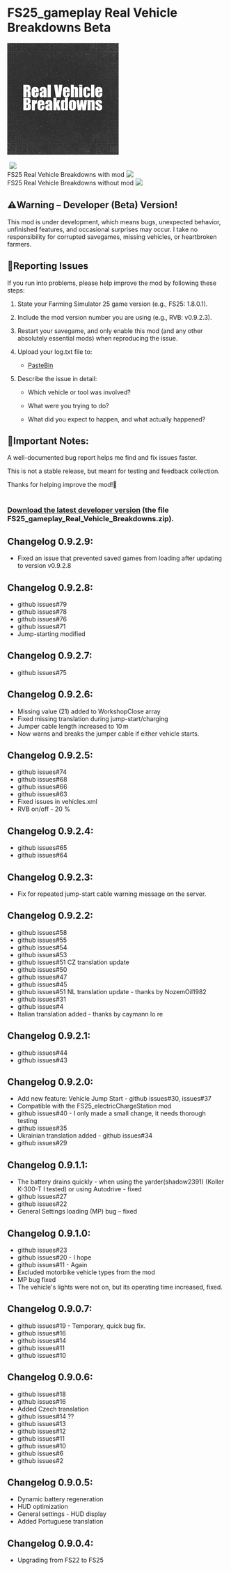 # FS25_gameplay Real Vehicle Breakdowns Beta

![image](https://github.com/MathiasHun/FS25_Real_Vehicle_Breakdowns_Beta/blob/main/icon_vehicleBreakdown256.png)

<div style="display: inline-flex; align-items: center;">
  <a href="https://www.youtube.com/watch?v=nu9aUVNbP1o" target="_blank" style="display: inline-block;">
    <img src="https://upload.wikimedia.org/wikipedia/commons/b/b8/YouTube_play_button_icon_%282013%E2%80%932017%29.svg" 
         style="width: 100px; height: auto; margin-left: 5px;">
  </a>
</div></br>
<div style="display: inline-flex; align-items: center;">FS25 Real Vehicle Breakdowns with mod</br>
  <a href="https://www.youtube.com/watch?v=JYzBIWSU2MU" target="_blank" style="display: inline-block;">
    <img src="https://upload.wikimedia.org/wikipedia/commons/b/b8/YouTube_play_button_icon_%282013%E2%80%932017%29.svg" 
         style="width: 100px; height: auto; margin-left: 5px;">
  </a>
</div></br>
<div style="display: inline-flex; align-items: center;">FS25 Real Vehicle Breakdowns without mod</br>
  <a href="https://www.youtube.com/watch?v=HD5Ac-c1v6E" target="_blank" style="display: inline-block;">
    <img src="https://upload.wikimedia.org/wikipedia/commons/b/b8/YouTube_play_button_icon_%282013%E2%80%932017%29.svg" 
         style="width: 100px; height: auto; margin-left: 5px;">
  </a>
</div>
</br>

## ⚠️Warning – Developer (Beta) Version!

This mod is under development, which means bugs, unexpected behavior, unfinished features, and occasional surprises may occur.
I take no responsibility for corrupted savegames, missing vehicles, or heartbroken farmers.

## 🐞Reporting Issues

If you run into problems, please help improve the mod by following these steps:

1. State your Farming Simulator 25 game version (e.g., FS25: 1.8.0.1).

2. Include the mod version number you are using (e.g., RVB: v0.9.2.3).

3. Restart your savegame, and only enable this mod (and any other absolutely essential mods) when reproducing the issue.

4. Upload your log.txt file to:

   - <a href="https://pastebin.com/">PasteBin</a>

5. Describe the issue in detail:

   - Which vehicle or tool was involved?

   - What were you trying to do?

   - What did you expect to happen, and what actually happened?

## 📌Important Notes:

A well-documented bug report helps me find and fix issues faster.

This is not a stable release, but meant for testing and feedback collection.

Thanks for helping improve the mod!🚜
</br></br>
<!--## <p dir="auto"><strong><a href="https://farmsim.bltfm.hu/infusions/bltfmhu_downloads_center/downloads.php?cat_id=4&dlc_id=7">Download the latest developer TEST version</a></strong> (the file FS25_gameplay_Real_Vehicle_Breakdowns.zip).</p>

## Changelog 0.9.2.7:
- github issues#75

## Changelog 0.9.2.6:
- Missing value (21) added to WorkshopClose array
- Fixed missing translation during jump-start/charging
- Jumper cable length increased to 10 m
- Now warns and breaks the jumper cable if either vehicle starts.

## Changelog 0.9.2.5:
- github issues#74
- github issues#68
- github issues#66
- github issues#63
- Fixed <part/> issues in vehicles.xml
- RVB on/off - 20 %

</br></br></br>-->
### <p dir="auto"><strong><a href="https://farmsim.bltfm.hu/infusions/bltfmhu_downloads_center/downloads.php?cat_id=4&dlc_id=5">Download the latest developer version</a></strong> (the file FS25_gameplay_Real_Vehicle_Breakdowns.zip).</p>

## Changelog 0.9.2.9:
- Fixed an issue that prevented saved games from loading after updating to version v0.9.2.8

## Changelog 0.9.2.8:
- github issues#79
- github issues#78
- github issues#76
- github issues#71
- Jump-starting modified

## Changelog 0.9.2.7:
- github issues#75

## Changelog 0.9.2.6:
- Missing value (21) added to WorkshopClose array
- Fixed missing translation during jump-start/charging
- Jumper cable length increased to 10 m
- Now warns and breaks the jumper cable if either vehicle starts.

## Changelog 0.9.2.5:
- github issues#74
- github issues#68
- github issues#66
- github issues#63
- Fixed <part/> issues in vehicles.xml
- RVB on/off - 20 %

## Changelog 0.9.2.4:
- github issues#65
- github issues#64

## Changelog 0.9.2.3:
- Fix for repeated jump-start cable warning message on the server.

## Changelog 0.9.2.2:
- github issues#58
- github issues#55
- github issues#54
- github issues#53
- github issues#51 CZ translation update
- github issues#50
- github issues#47
- github issues#45
- github issues#51 NL translation update - thanks by NozemOil1982
- github issues#31
- github issues#4
- Italian translation added - thanks by caymann lo re

## Changelog 0.9.2.1:
- github issues#44
- github issues#43

## Changelog 0.9.2.0:
- Add new feature: Vehicle Jump Start - github issues#30, issues#37
- Compatible with the FS25_electricChargeStation mod
- github issues#40 - I only made a small change, it needs thorough testing
- github issues#35
- Ukrainian translation added - github issues#34
- github issues#29

## Changelog 0.9.1.1:
- The battery drains quickly - when using the yarder(shadow2391) (Koller K-300-T I tested) or using  Autodrive - fixed
- github issues#27
- github issues#22
- General Settings loading (MP) bug – fixed
 
## Changelog 0.9.1.0:
- github issues#23
- github issues#20 - I hope
- github issues#11 - Again
- Excluded motorbike vehicle types from the mod
- MP bug fixed
- The vehicle's lights were not on, but its operating time increased, fixed.
 
## Changelog 0.9.0.7:
- github issues#19 - Temporary, quick bug fix.
- github issues#16
- github issues#14
- github issues#11
- github issues#10
  
## Changelog 0.9.0.6:
- github issues#18
- github issues#16
- Added Czech translation
- github issues#14 ??
- github issues#13
- github issues#12
- github issues#11
- github issues#10
- github issues#6
- github issues#2
  
## Changelog 0.9.0.5:
- Dynamic battery regeneration
- HUD optimization
- General settings - HUD display
- Added Portuguese translation

## Changelog 0.9.0.4:
- Upgrading from FS22 to FS25
